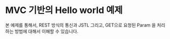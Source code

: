 MVC 기반의 Hello world 예제
=================


본 예제를 통해서, REST 방식의 통신과 JSTL 그리고,
GET으로 요청된 Param 을 처리하는 방법에 대해서 이해할 수 있습니다.
